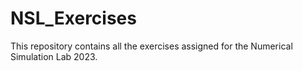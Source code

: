 # NSL_Exercises
This repository contains all the exercises assigned for the Numerical Simulation Lab 2023.
